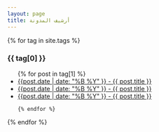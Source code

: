 ```yaml
---
layout: page
title: أرشيف المدونة
---
```


{% for tag in site.tags %}
  <h3>{{ tag[0] }}</h3>
  <ul>
    {% for post in tag[1] %}
      <li><a href="{{ page.url | relative_url }}">{{post.date | date: "%B %Y" }} - {{ post.title }}</a></li>
      <li><a href="{{ post.url | mechatechy}}">{{post.date | date: "%B %Y" }} - {{ post.title }}</a></li>
       <li><a href="{{ relative_url }}">{{post.date | date: "%B %Y" }} - {{ post.title }}</a></li>
      
    {% endfor %}
  </ul>
{% endfor %}
